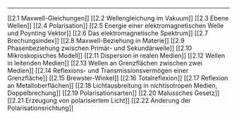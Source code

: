 ***

[[2.1 Maxwell-Gleichungen]]
[[2.2 Wellengleichung im Vakuum]]
[[2.3 Ebene Wellen]]
[[2.4 Polarisation]]
[[2.5 Energie einer elektromagnetischen Welle und Poynting Vektor]]
[[2.6 Das elektromagnetische Spektrum]]
[[2.7 Brechungsindex]]
[[2.8 Maxwell-Beziehung in Materie]]
[[2.9 Phasenbeziehung zwischen Primär- und Sekundärwelle]]
[[2.10 Mikroskopisches Modell]]
[[2.11 Dispersion in realen Medien]]
[[2.12  Wellen in leitenden Medien]]
[[2.13 Wellen an Grenzflächen zwischen zwei Medien]]
[[2.14 Reflexions- und Transmissionsvermögen einer Grenzfläche]]
[[2.15 Brewster-Winkel]]
[[2.16 Totalreflexion]]
[[2.17 Reflexion an Metalloberflächen]]
[[2.18 Lichtausbreitung in nichtisotropen Medien, Doppelbrechung]]
[[2.19 Polarisationsarten]]
[[2.20 Malussches Gesetz]]
[[2.21 Erzeugung von polarisiertem Licht]]
[[2.22 Änderung der Polarisationsrichtung]]

